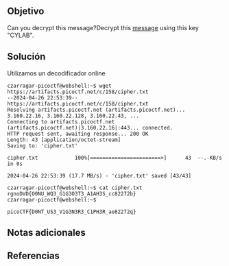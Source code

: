 ## Objetivo

Can you decrypt this message?Decrypt this [message](https://artifacts.picoctf.net/c/158/cipher.txt) using this key "CYLAB".
## Solución

Utilizamos un decodificador online

```
czarragar-picoctf@webshell:~$ wget https://artifacts.picoctf.net/c/158/cipher.txt
--2024-04-26 22:53:39--  https://artifacts.picoctf.net/c/158/cipher.txt
Resolving artifacts.picoctf.net (artifacts.picoctf.net)... 3.160.22.16, 3.160.22.128, 3.160.22.43, ...
Connecting to artifacts.picoctf.net (artifacts.picoctf.net)|3.160.22.16|:443... connected.
HTTP request sent, awaiting response... 200 OK
Length: 43 [application/octet-stream]
Saving to: 'cipher.txt'

cipher.txt            100%[=======================>]      43  --.-KB/s    in 0s      

2024-04-26 22:53:39 (17.7 MB/s) - 'cipher.txt' saved [43/43]

czarragar-picoctf@webshell:~$ cat cipher.txt 
rgnoDVD{O0NU_WQ3_G1G3O3T3_A1AH3S_cc82272b}
czarragar-picoctf@webshell:~$ 
```

```
picoCTF{D0NT_US3_V1G3N3R3_C1PH3R_ae82272q}
```


## Notas adicionales


## Referencias
